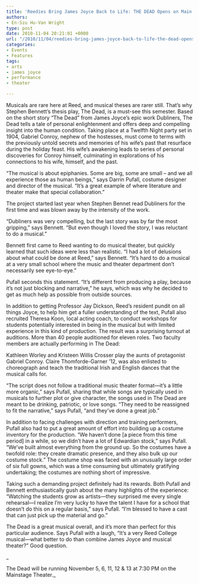 ```yaml
---
title: 'Reedies Bring James Joyce Back to Life: THE DEAD Opens on Main Stage'
authors:
- En-Szu Hu-Van Wright
type: post
date: 2010-11-04 20:21:01 +0000
url: "/2010/11/04/reedies-bring-james-joyce-back-to-life-the-dead-opens-on-main-stage/"
categories:
- Events
- Features
tags:
- arts
- james joyce
- performance
- theater

---
```

Musicals are rare here at Reed, and musical theses are rarer still. That’s why Stephen Bennett’s thesis play, The Dead, is a must-see this semester. Based on the short story “The Dead” from James Joyce’s epic work Dubliners, The Dead tells a tale of personal enlightenment and offers deep and compelling insight into the human condition. Taking place at a Twelfth Night party set in 1904, Gabriel Conroy, nephew of the hostesses, must come to terms with the previously untold secrets and memories of his wife’s past that resurface during the holiday feast. His wife’s awakening leads to series of personal discoveries for Conroy himself, culminating in explorations of his connections to his wife, himself, and the past.

“The musical is about epiphanies. Some are big, some are small &#8211; and we all experience those as human beings,” says Darrin Pufall, costume designer and director of the musical. “It’s a great example of where literature and theater make that special collaboration.”

The project started last year when Stephen Bennet read Dubliners for the first time and was blown away by the intensity of the work.

“Dubliners was very compelling, but the last story was by far the most gripping,” says Bennett. “But even though I loved the story, I was reluctant to do a musical.”

Bennett first came to Reed wanting to do musical theater, but quickly learned that such ideas were less than realistic. “I had a lot of delusions about what could be done at Reed,” says Bennett. “It’s hard to do a musical at a very small school where the music and theater department don’t necessarily see eye-to-eye.”

Pufall seconds this statement. “It’s different from producing a play, because it’s not just blocking and narrative,” he says, which was why he decided to get as much help as possible from outside sources.

In addition to getting Professor Jay Dickson, Reed’s resident pundit on all things Joyce, to help him get a fuller understanding of the text, Pufall also recruited Theresa Koon, local acting coach, to conduct workshops for students potentially interested in being in the musical but with limited experience in this kind of production. The result was a surprising turnout at auditions. More than 40 people auditioned for eleven roles. Two faculty members are actually performing in The Dead:

Kathleen Worley and Kristeen Willis Crosser play the aunts of protagonist Gabriel Conroy. Claire Thomforde-Garner ’12, was also enlisted to choreograph and teach the traditional Irish and English dances that the musical calls for.

“The script does not follow a traditional music theater format—it’s a little more organic,” says Pufall, sharing that while songs are typically used in musicals to further plot or give character, the songs used in The Dead are meant to be drinking, patriotic, or love songs. “They need to be reassigned to fit the narrative,” says Pufall, “and they’ve done a great job.”

In addition to facing challenges with direction and training performers, Pufall also had to put a great amount of effort into building up a costume inventory for the production. “We haven’t done [a piece from this time period] in a while, so we didn’t have a lot of Edwardian stock,” says Pufall. “We’ve built almost everything from the ground up. So the costumes have a twofold role: they create dramatic presence, and they also bulk up our costume stock.” The costume shop was faced with an unusually large order of six full gowns, which was a time consuming but ultimately gratifying undertaking; the costumes are nothing short of impressive.

Taking such a demanding project definitely had its rewards. Both Pufall and Bennett enthusiastically gush about the many highlights of the experience: “Watching the students grow as artists—they surprised me every single rehearsal—I realize I’m very lucky to have the talent I have for a school that doesn’t do this on a regular basis,” says Pufall. “I’m blessed to have a cast that can just pick up the material and go.”

The Dead is a great musical overall, and it’s more than perfect for this particular audience. Says Pufall with a laugh, “It’s a very Reed College musical—what better to do than combine James Joyce and musical theater?” Good question.

_
  
The Dead will be running November 5, 6, 11, 12 & 13 at 7:30 PM on the Mainstage Theater._